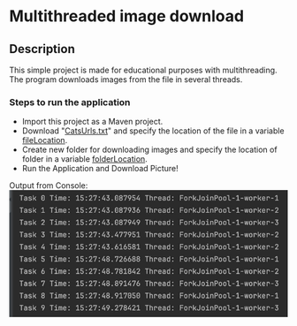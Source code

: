 # Multithreaded image download
## Description
This simple project is made for educational purposes with multithreading. The program downloads images from the file in several threads.

### Steps to run the application
- Import this project as a Maven project.
- Download "[CatsUrls.txt](CatsUrls.txt)" and specify the location of the file in a variable [fileLocation](src/main/java/org/example/DataUrls.java).
- Create new folder for downloading images and specify the location of folder in a variable [folderLocation](src/main/java/org/example/Download.java).
- Run the Application and Download Picture!

Output from Console:
![Асинхронное скачивание картинок.png](%D0%90%D1%81%D0%B8%D0%BD%D1%85%D1%80%D0%BE%D0%BD%D0%BD%D0%BE%D0%B5%20%D1%81%D0%BA%D0%B0%D1%87%D0%B8%D0%B2%D0%B0%D0%BD%D0%B8%D0%B5%20%D0%BA%D0%B0%D1%80%D1%82%D0%B8%D0%BD%D0%BE%D0%BA.png)